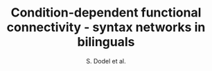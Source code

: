 ---
cat: ciel
subcat: neurophysics
bestof: false
author: S. Dodel et al.
title: Condition-dependent functional connectivity - syntax networks in bilinguals
journal: Philos Trans R Soc Lond B Biol Sci
year: 2005
type: article
---